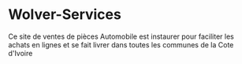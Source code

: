 # Wolver-Services
Ce site de ventes de pièces Automobile est instaurer pour faciliter les achats en lignes et se fait livrer dans toutes les communes de la Cote d'Ivoire
